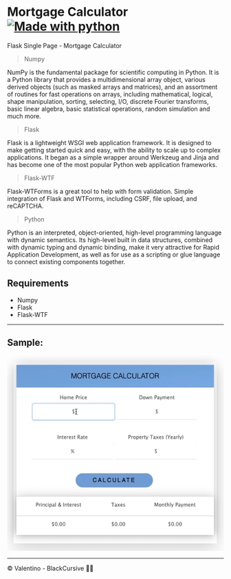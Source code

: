 # Mortgage Calculator [![Made with python](http://ForTheBadge.com/images/badges/made-with-python.svg)](https://github.com/BlackCursive/flask_weather_app)
Flask Single Page - Mortgage Calculator

> Numpy

NumPy is the fundamental package for scientific computing in Python. It is a Python library that provides a multidimensional array object, various derived objects (such as masked arrays and matrices), and an assortment of routines for fast operations on arrays, including mathematical, logical, shape manipulation, sorting, selecting, I/O, discrete Fourier transforms, basic linear algebra, basic statistical operations, random simulation and much more.

>Flask

Flask is a lightweight WSGI web application framework. It is designed to make getting started quick and easy, with the ability to scale up to complex applications. It began as a simple wrapper around Werkzeug and Jinja and has become one of the most popular Python web application frameworks.

>Flask-WTF

Flask-WTForms is a great tool to help with form validation.  Simple integration of Flask and WTForms, including CSRF, file upload, and reCAPTCHA.

>Python

Python is an interpreted, object-oriented, high-level programming language with dynamic semantics. Its high-level built in data structures, combined with dynamic typing and dynamic binding, make it very attractive for Rapid Application Development, as well as for use as a scripting or glue language to connect existing components together. 

## Requirements
- Numpy
- Flask
- Flask-WTF

---

## Sample:
![Mortgage Calculator - Screenshots](https://github.com/BlackCursive/mortgage_calculator/blob/main/static/img/mortgage_calculator.gif)
_____________________________________________
© Valentino - BlackCursive ✊🏾
